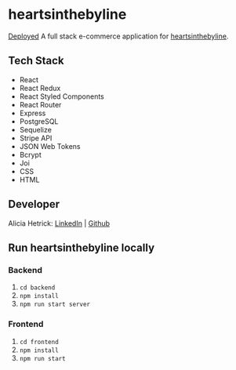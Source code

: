 # heartsinthebyline

[Deployed](https://heartsinthebyline.com) A full stack e-commerce application for [heartsinthebyline](https://www.etsy.com/shop/heartsinthebyline).

## Tech Stack

- React
- React Redux
- React Styled Components
- React Router
- Express
- PostgreSQL
- Sequelize
- Stripe API
- JSON Web Tokens
- Bcrypt
- Joi
- CSS
- HTML

## Developer

Alicia Hetrick: [LinkedIn](https://www.linkedin.com/in/alicia-hetrick/) | [Github](https://github.com/aliciahetrick)

## Run heartsinthebyline locally

### Backend

1. `cd backend`
2. `npm install`
3. `npm run start server`

### Frontend

1. `cd frontend`
2. `npm install`
3. `npm run start`

